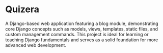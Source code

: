 # Quizera
A Django-based web application featuring a blog module, demonstrating core Django concepts such as models, views, templates, static files, and custom management commands. This project is ideal for learning or teaching Django fundamentals and serves as a solid foundation for more advanced web development.
